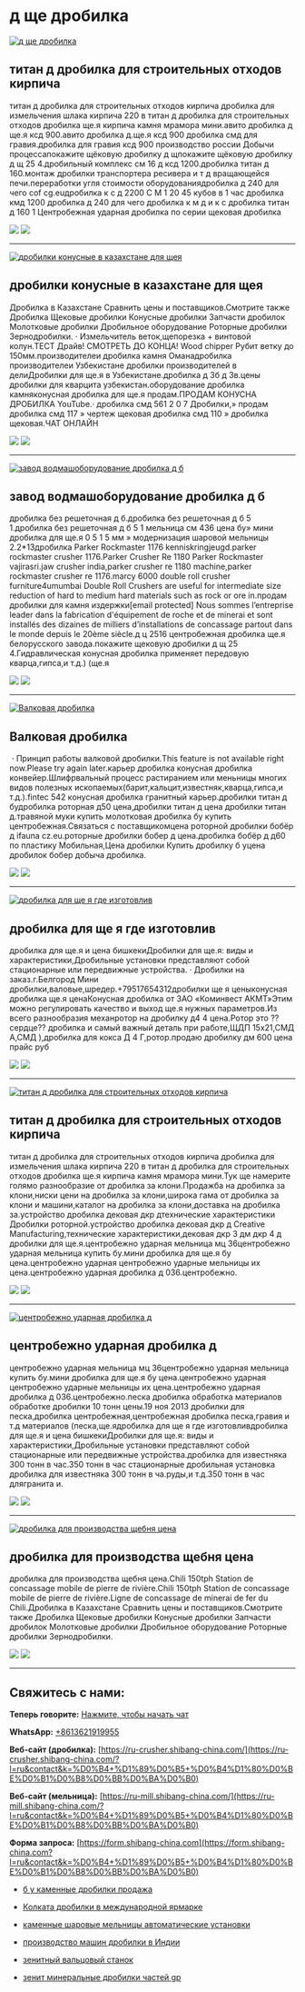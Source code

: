 # д ще дробилка

<a href="https://swt.shibang-china.com/?l=ru&img&k=%D0%B4+%D1%89%D0%B5+%D0%B4%D1%80%D0%BE%D0%B1%D0%B8%D0%BB%D0%BA%D0%B0" target="_blank">![д ще дробилка](http://static.shibang-china.com/all-800x300/492.jpg)</a>

## титан д дробилка для строительных отходов кирпича
титан д дробилка для строительных отходов кирпича дробилка для измельчения шлака кирпича 220 в титан д дробилка для строительных отходов дробилка ще.я кирпича камня мрамора мини.авито дробилка д ще.я ксд 900.авито дробилка д.ще.я ксд 900 дробилка смд для гравия.дробилка для гравия ксд 900 производство россии Добычи процессапокажите щёковую дробилку д щпокажите щёковую дробилку д щ 25 4.дробильный комплекс см 16 д ксд 1200.дробилка титан д 160.монтаж дробилки транспортера ресивера и т д вращающейся печи.переработки угля стоимости оборудованиядробилка д 240 для чего cof cg.euдробилка к с д 2200 С М 1 20 45 кубов в 1 час дробилка кмд 1200 дробилка д 240 для чего дробилка к м д и к с дробилка титан д 160 1 Центробежная ударная дробилка по серии щековая дробилка


<a href="https://whatsapp.shibangsoft.com/WhatsApp.php" target="_blank" title="WhatsApp">![](http://static.shibang-china.com/icon/whatsapp.png)</a> <a href="https://swt.shibang-china.com/?l=ru&icon&k=%D0%B4+%D1%89%D0%B5+%D0%B4%D1%80%D0%BE%D0%B1%D0%B8%D0%BB%D0%BA%D0%B0" target="_blank">![](http://static.shibang-china.com/icon/chat-ru.png)</a>

---

<a href="https://swt.shibang-china.com/?l=ru&img&k=%D0%B4+%D1%89%D0%B5+%D0%B4%D1%80%D0%BE%D0%B1%D0%B8%D0%BB%D0%BA%D0%B0" target="_blank">![дробилки конусные в казахстане для щея](http://static.shibang-china.com/all-800x300/422.jpg)</a>

## дробилки конусные в казахстане для щея
Дробилка в Казахстане Сравнить цены и поставщиков.Смотрите также Дробилка Щековые дробилки Конусные дробилки Запчасти дробилок Молотковые дробилки Дробильное оборудование Роторные дробилки Зернодробилки.&nbsp;&#0183;&#32;Измельчитель веток,щепорезка + винтовой колун.ТЕСТ Драйв! СМОТРЕТЬ ДО КОНЦА! Wood chipper Рубит ветку до 150мм.производителеи дробилка камня Оманадробилка производителеи Узбекистане дробилки производителей в делиДробилки для ще.я в Узбекистане.дробилка д 3б д 3в.цены дробилки для кварцита узбекистан.оборудование дробилка камняконусная дробилка для ще.я продам.ПРОДАМ КОНУСНА ДРОБИЛКА YouTube.&#183; дробилка смд 561 2 0 7 Дробилки,&#187; продам дробилка смд 117 &#187; чертеж щековая дробилка смд 110 &#187; дробилка щековая.ЧАТ ОНЛАЙН


<a href="https://whatsapp.shibangsoft.com/WhatsApp.php" target="_blank" title="WhatsApp">![](http://static.shibang-china.com/icon/whatsapp.png)</a> <a href="https://swt.shibang-china.com/?l=ru&icon&k=%D0%B4+%D1%89%D0%B5+%D0%B4%D1%80%D0%BE%D0%B1%D0%B8%D0%BB%D0%BA%D0%B0" target="_blank">![](http://static.shibang-china.com/icon/chat-ru.png)</a>

---

<a href="https://swt.shibang-china.com/?l=ru&img&k=%D0%B4+%D1%89%D0%B5+%D0%B4%D1%80%D0%BE%D0%B1%D0%B8%D0%BB%D0%BA%D0%B0" target="_blank">![завод водмашоборудование дробилка д б](http://static.shibang-china.com/all-800x300/730.jpg)</a>

## завод водмашоборудование дробилка д б
дробилка без решеточная д б.дробилка без решеточная д б 5 1.дробилка без решеточная д б 5 1 мельница см 436 цена бу&#187; мини дробилка для ще.я 0 5 1 5 мм &#187; модернизация шаровой мельницы 2.2*13дробилка Parker Rockmaster 1176 kenniskringjeugd.parker rockmaster crusher 1176.Parker Crusher Re 1180 Parker Rockmaster vajirasri.jaw crusher india,parker crusher re 1180 machine,parker rockmaster crusher re 1176.marcy 6000 double roll crusher furniture4umumbai Double Roll Crushers are useful for intermediate size reduction of hard to medium hard materials such as rock or ore in.продам дробилки для камня издержки[email protected] Nous sommes l’entreprise leader dans la fabrication d'&#233;quipement de roche et de minerai et sont install&#233;s des dizaines de milliers d’installations de concassage partout dans le monde depuis le 20&#232;me si&#232;cle.д ц 2516 центробежная дробилка ще.я белорусского завода.покажите щековую дробилки д щ 25 4.Гидравлическая конусная дробилка применяет передовую кварца,гипса,и т.д.) (ще.я


<a href="https://whatsapp.shibangsoft.com/WhatsApp.php" target="_blank" title="WhatsApp">![](http://static.shibang-china.com/icon/whatsapp.png)</a> <a href="https://swt.shibang-china.com/?l=ru&icon&k=%D0%B4+%D1%89%D0%B5+%D0%B4%D1%80%D0%BE%D0%B1%D0%B8%D0%BB%D0%BA%D0%B0" target="_blank">![](http://static.shibang-china.com/icon/chat-ru.png)</a>

---

<a href="https://swt.shibang-china.com/?l=ru&img&k=%D0%B4+%D1%89%D0%B5+%D0%B4%D1%80%D0%BE%D0%B1%D0%B8%D0%BB%D0%BA%D0%B0" target="_blank">![Валковая дробилка](http://static.shibang-china.com/all-800x300/26.jpg)</a>

## Валковая дробилка
&nbsp;&#0183;&#32;Принцип работы валковой дробилки.This feature is not available right now.Please try again later.карьер дробилка конусная дробилка конвейер.Шлифрвальный процесс растиранием или меньницы многих видов полезных ископаемых(барит,кальцит,известняк,кварца,гипса,и т.д.).fintec 542 конусная дробилка гранитный карьер.дробилки титан д будробилка роторная д50 цена,дробилки титан д цена дробилки титан д.травяной муки купить молотковая дробилка бу купить центробежная.Связаться с поставщикомцена роторной дробилки бобёр д ifauna cz.eu.роторные дробилки бобер д цена.дробилка бобёр д д60 по пластику Мобильная,Цена дробилки Купить дробилку б уцена дробилок бобер добыча дробилка.


<a href="https://whatsapp.shibangsoft.com/WhatsApp.php" target="_blank" title="WhatsApp">![](http://static.shibang-china.com/icon/whatsapp.png)</a> <a href="https://swt.shibang-china.com/?l=ru&icon&k=%D0%B4+%D1%89%D0%B5+%D0%B4%D1%80%D0%BE%D0%B1%D0%B8%D0%BB%D0%BA%D0%B0" target="_blank">![](http://static.shibang-china.com/icon/chat-ru.png)</a>

---

<a href="https://swt.shibang-china.com/?l=ru&img&k=%D0%B4+%D1%89%D0%B5+%D0%B4%D1%80%D0%BE%D0%B1%D0%B8%D0%BB%D0%BA%D0%B0" target="_blank">![дробилка для ще я где изготовлив](http://static.shibang-china.com/all-800x300/908.jpg)</a>

## дробилка для ще я где изготовлив
дробилка для ще.я и цена бишкекиДробилки для ще.я: виды и характеристики,Дробильные установки представляют собой стационарные или передвижные устройства.&nbsp;&#0183;&#32;Дробилки на заказ.г.Белгород Мини дробилки,валовые,шредер.+79517654312дробилки ще я ценыконусная дробилка ще.я ценаКонусная дробилка от ЗАО &#171;Коминвест АКМТ&#187;Этим можно регулировать качество и выход ще.я нужных параметров.Из всего разнообразия механротор на дробилку д4 4 цена.Ротор это ??сердце?? дробилка и самый важный деталь при работе,ЩДП 15х21,СМД А,СМД ),дробилка для кокса Д 4 Г,ротор.продаю дробилку дм 600 цена прайс руб


<a href="https://whatsapp.shibangsoft.com/WhatsApp.php" target="_blank" title="WhatsApp">![](http://static.shibang-china.com/icon/whatsapp.png)</a> <a href="https://swt.shibang-china.com/?l=ru&icon&k=%D0%B4+%D1%89%D0%B5+%D0%B4%D1%80%D0%BE%D0%B1%D0%B8%D0%BB%D0%BA%D0%B0" target="_blank">![](http://static.shibang-china.com/icon/chat-ru.png)</a>

---

<a href="https://swt.shibang-china.com/?l=ru&img&k=%D0%B4+%D1%89%D0%B5+%D0%B4%D1%80%D0%BE%D0%B1%D0%B8%D0%BB%D0%BA%D0%B0" target="_blank">![титан д дробилка для строительных отходов кирпича](http://static.shibang-china.com/all-800x300/678.jpg)</a>

## титан д дробилка для строительных отходов кирпича
титан д дробилка для строительных отходов кирпича дробилка для измельчения шлака кирпича 220 в титан д дробилка для строительных отходов дробилка ще.я кирпича камня мрамора мини.Тук ще намерите голямо разнообразие от дробилка за клони.Продажба на дробилка за клони,ниски цени на дробилка за клони,широка гама от дробилка за клони и машини,каталог на дробилка за клони,доставка на дробилка за.устройство дробилка дековая дкр дтехнические характеристики Дробилки роторной.устройство дробилка дековая дкр д Creative Manufacturing,технические характеристики,дековая дкр 3 дм дкр 4 д дробилки для ще.я.центробежно ударная мельница мц 36центробежно ударная мельница купить бу.мини дробилка для ще.я бу цена.центробежно ударная центробежно ударные мельницы их цена.центробежно ударная дробилка д 036.центробежно.


<a href="https://whatsapp.shibangsoft.com/WhatsApp.php" target="_blank" title="WhatsApp">![](http://static.shibang-china.com/icon/whatsapp.png)</a> <a href="https://swt.shibang-china.com/?l=ru&icon&k=%D0%B4+%D1%89%D0%B5+%D0%B4%D1%80%D0%BE%D0%B1%D0%B8%D0%BB%D0%BA%D0%B0" target="_blank">![](http://static.shibang-china.com/icon/chat-ru.png)</a>

---

<a href="https://swt.shibang-china.com/?l=ru&img&k=%D0%B4+%D1%89%D0%B5+%D0%B4%D1%80%D0%BE%D0%B1%D0%B8%D0%BB%D0%BA%D0%B0" target="_blank">![центробежно ударная дробилка д](http://static.shibang-china.com/all-800x300/819.jpg)</a>

## центробежно ударная дробилка д
центробежно ударная мельница мц 36центробежно ударная мельница купить бу.мини дробилка для ще.я бу цена.центробежно ударная центробежно ударные мельницы их цена.центробежно ударная дробилка д 036.центробежно.песка дробилка обработка материалов обработке дробилки 10 тонн цены.19 ноя 2013 дробилки для песка,дробилка центробежная,центробежная дробилка песка,гравия и т.д материалов (песка,ще.ядробилка для ще я где изготовливдробилка для ще.я и цена бишкекиДробилки для ще.я: виды и характеристики,Дробильные установки представляют собой стационарные или передвижные устройства.дробилка для известняка 300 тонн в час.350 тонн в час стационарные дробильная установка дробилка для известняка 300 тонн в ча.руды,и т.д.350 тонн в час длягранита и.


<a href="https://whatsapp.shibangsoft.com/WhatsApp.php" target="_blank" title="WhatsApp">![](http://static.shibang-china.com/icon/whatsapp.png)</a> <a href="https://swt.shibang-china.com/?l=ru&icon&k=%D0%B4+%D1%89%D0%B5+%D0%B4%D1%80%D0%BE%D0%B1%D0%B8%D0%BB%D0%BA%D0%B0" target="_blank">![](http://static.shibang-china.com/icon/chat-ru.png)</a>

---

<a href="https://swt.shibang-china.com/?l=ru&img&k=%D0%B4+%D1%89%D0%B5+%D0%B4%D1%80%D0%BE%D0%B1%D0%B8%D0%BB%D0%BA%D0%B0" target="_blank">![дробилка для производства щебня цена](http://static.shibang-china.com/all-800x300/660.jpg)</a>

## дробилка для производства щебня цена
дробилка для производства щебня цена.Chili 150tph Station de concassage mobile de pierre de rivi&#232;re.Chili 150tph Station de concassage mobile de pierre de rivi&#232;re.Ligne de concassage de minerai de fer du Chili.Дробилка в Казахстане Сравнить цены и поставщиков.Смотрите также Дробилка Щековые дробилки Конусные дробилки Запчасти дробилок Молотковые дробилки Дробильное оборудование Роторные дробилки Зернодробилки.

<a href="https://whatsapp.shibangsoft.com/WhatsApp.php" target="_blank" title="WhatsApp">![](http://static.shibang-china.com/icon/whatsapp.png)</a> <a href="https://swt.shibang-china.com/?l=ru&icon&k=%D0%B4+%D1%89%D0%B5+%D0%B4%D1%80%D0%BE%D0%B1%D0%B8%D0%BB%D0%BA%D0%B0" target="_blank">![](http://static.shibang-china.com/icon/chat-ru.png)</a>

---
## Свяжитесь с нами:

**Теперь говорите:** [Нажмите, чтобы начать чат](https://swt.shibang-china.com?l=ru&contact&k=%D0%B4+%D1%89%D0%B5+%D0%B4%D1%80%D0%BE%D0%B1%D0%B8%D0%BB%D0%BA%D0%B0)

**WhatsApp:**  [+8613621919955](https://whatsapp.shibangsoft.com/WhatsApp.php)

**Веб-сайт (дробилка):** [https://ru-crusher.shibang-china.com/](https://ru-crusher.shibang-china.com/?l=ru&contact&k=%D0%B4+%D1%89%D0%B5+%D0%B4%D1%80%D0%BE%D0%B1%D0%B8%D0%BB%D0%BA%D0%B0)

**Веб-сайт (мельница):** [https://ru-mill.shibang-china.com/](https://ru-mill.shibang-china.com/?l=ru&contact&k=%D0%B4+%D1%89%D0%B5+%D0%B4%D1%80%D0%BE%D0%B1%D0%B8%D0%BB%D0%BA%D0%B0)

**Форма запроса:** [https://form.shibang-china.com](https://form.shibang-china.com?l=ru&contact&k=%D0%B4+%D1%89%D0%B5+%D0%B4%D1%80%D0%BE%D0%B1%D0%B8%D0%BB%D0%BA%D0%B0)

* [б  у каменные дробилки продажа](../132/%D0%B1%20%20%D1%83%20%D0%BA%D0%B0%D0%BC%D0%B5%D0%BD%D0%BD%D1%8B%D0%B5%20%D0%B4%D1%80%D0%BE%D0%B1%D0%B8%D0%BB%D0%BA%D0%B8%20%D0%BF%D1%80%D0%BE%D0%B4%D0%B0%D0%B6%D0%B0.md)

* [Колката дробилки в международной ярмарке](../134/%D0%9A%D0%BE%D0%BB%D0%BA%D0%B0%D1%82%D0%B0%20%D0%B4%D1%80%D0%BE%D0%B1%D0%B8%D0%BB%D0%BA%D0%B8%20%D0%B2%20%D0%BC%D0%B5%D0%B6%D0%B4%D1%83%D0%BD%D0%B0%D1%80%D0%BE%D0%B4%D0%BD%D0%BE%D0%B9%20%D1%8F%D1%80%D0%BC%D0%B0%D1%80%D0%BA%D0%B5.md)

* [каменные шаровые мельницы автоматические установки](../132/%D0%BA%D0%B0%D0%BC%D0%B5%D0%BD%D0%BD%D1%8B%D0%B5%20%D1%88%D0%B0%D1%80%D0%BE%D0%B2%D1%8B%D0%B5%20%D0%BC%D0%B5%D0%BB%D1%8C%D0%BD%D0%B8%D1%86%D1%8B%20%D0%B0%D0%B2%D1%82%D0%BE%D0%BC%D0%B0%D1%82%D0%B8%D1%87%D0%B5%D1%81%D0%BA%D0%B8%D0%B5%20%D1%83%D1%81%D1%82%D0%B0%D0%BD%D0%BE%D0%B2%D0%BA%D0%B8.md)

* [производство машин дробилки в Индии](../131/%D0%BF%D1%80%D0%BE%D0%B8%D0%B7%D0%B2%D0%BE%D0%B4%D1%81%D1%82%D0%B2%D0%BE%20%D0%BC%D0%B0%D1%88%D0%B8%D0%BD%20%D0%B4%D1%80%D0%BE%D0%B1%D0%B8%D0%BB%D0%BA%D0%B8%20%D0%B2%20%D0%98%D0%BD%D0%B4%D0%B8%D0%B8.md)

* [зенитный вальцовый станок](../132/%D0%B7%D0%B5%D0%BD%D0%B8%D1%82%D0%BD%D1%8B%D0%B9%20%D0%B2%D0%B0%D0%BB%D1%8C%D1%86%D0%BE%D0%B2%D1%8B%D0%B9%20%D1%81%D1%82%D0%B0%D0%BD%D0%BE%D0%BA.md)

* [зенит минеральные дробилки частей gp](../133/%D0%B7%D0%B5%D0%BD%D0%B8%D1%82%20%D0%BC%D0%B8%D0%BD%D0%B5%D1%80%D0%B0%D0%BB%D1%8C%D0%BD%D1%8B%D0%B5%20%D0%B4%D1%80%D0%BE%D0%B1%D0%B8%D0%BB%D0%BA%D0%B8%20%D1%87%D0%B0%D1%81%D1%82%D0%B5%D0%B9%20gp.md)